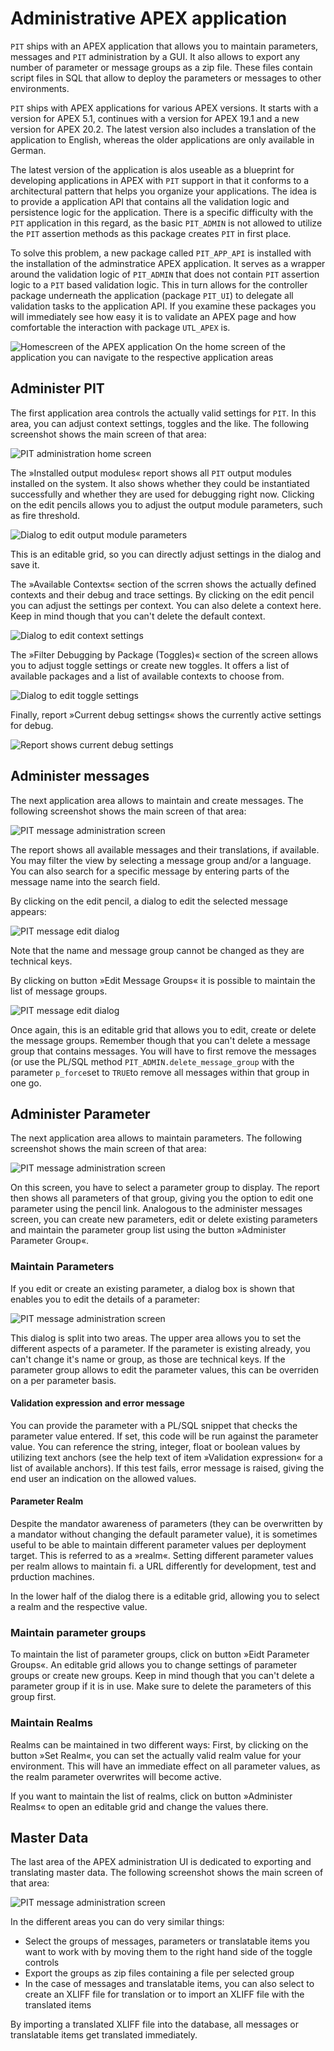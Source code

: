 # Administrative APEX application

`PIT` ships with an APEX application that allows you to maintain parameters, messages and `PIT` administration by a GUI. It also allows to export any number of parameter or message groups as a zip file. These files contain script files in SQL that allow to deploy the parameters or messages to other environments.

`PIT` ships with APEX applications for various APEX versions. It starts with a version for APEX 5.1, continues with a version for APEX 19.1 and a new version for APEX 20.2. The latest version also includes a translation of the application to English, whereas the older applications are only available in German.

The latest version of the application is alos useable as a blueprint for developing applications in APEX with `PIT` support in that it conforms to a architectural pattern that helps you organize your applications. The idea is to provide a application API that contains all the validation logic and persistence logic for the application. There is a specific difficulty with the `PIT` application in this regard, as the basic `PIT_ADMIN` is not allowed to utilize the `PIT` assertion methods as this package creates `PIT` in first place.

To solve this problem, a new package called `PIT_APP_API` is installed with the installation of the adminstratice APEX application. It serves as a wrapper around the validation logic of `PIT_ADMIN` that does not contain `PIT` assertion logic to a `PIT` based validation logic. This in turn allows for the controller package underneath the application (package `PIT_UI`) to delegate all validation tasks to the application API. If you examine these packages you will immediately see how easy it is to validate an APEX page and how comfortable the interaction with package `UTL_APEX` is.

![Homescreen of the APEX application](images/app_home.png)
On the home screen of the application you can navigate to the respective application areas

## Administer PIT

The first application area controls the actually valid settings for `PIT`. In this area, you can adjust context settings, toggles and the like. The following screenshot shows the main screen of that area:

![PIT administration home screen](images/app_pit.png)

The »Installed output modules« report shows all `PIT` output modules installed on the system. It also shows whether they could be instantiated successfully and whether they are used for debugging right now. Clicking on the edit pencils allows you to adjust the output module parameters, such as fire threshold.

![Dialog to edit output module parameters](images/output_module.png)

This is an editable grid, so you can directly adjust settings in the dialog and save it.

The »Available Contexts« section of the scrren shows the actually defined contexts and their debug and trace settings. By clicking on the edit pencil you can adjust the settings per context. You can also delete a context here. Keep in mind though that you can't delete the default context.

![Dialog to edit context settings](images/context.png)

The »Filter Debugging by Package (Toggles)« section of the screen allows you to adjust toggle settings or create new toggles. It offers a list of available packages and a list of available contexts to choose from.

![Dialog to edit toggle settings](images/toggle.png)

Finally, report »Current debug settings« shows the currently active settings for debug.

![Report shows current debug settings](images/current_debug.png)

## Administer messages

The next application area allows to maintain and create messages. The following screenshot shows the main screen of that area:

![PIT message administration screen](images/administer_messages.png)

The report shows all available messages and their translations, if available. You may filter the view by selecting a message group and/or a language. You can also search for a specific message by entering parts of the message name into the search field. 

By clicking on the edit pencil, a dialog to edit the selected message appears:

![PIT message edit dialog](images/edit_message.png)

Note that the name and message group cannot be changed as they are technical keys.

By clicking on button »Edit Message Groups« it is possible to maintain the list of message groups. 

![PIT message edit dialog](images/edit_message_group.png)

Once again, this is an editable grid that allows you to edit, create or delete the message groups. Remember though that you can't delete a message group that contains messages. You will have to first remove the messages (or use the PL/SQL method `PIT_ADMIN.delete_message_group` with the parameter `p_force`set to `TRUE`to remove all messages within that group in one go.

## Administer Parameter

The next application area allows to maintain parameters. The following screenshot shows the main screen of that area:

![PIT message administration screen](images/administer_param_group.png)

On this screen, you have to select a parameter group to display. The report then shows all parameters of that group, giving you the option to edit one parameter using the pencil link. Analogous to the administer messages screen, you can create new parameters, edit or delete existing parameters and maintain the parameter group list using the button »Administer Parameter Group«.

### Maintain Parameters

If you edit or create an existing parameter, a dialog box is shown that enables you to edit the details of a parameter:

![PIT message administration screen](images/edit_parameter.png)

This dialog is split into two areas. The upper area allows you to set the different aspects of a parameter. If the parameter is existing already, you can't change it's name or group, as those are technical keys. If the parameter group allows to edit the parameter values, this can be overriden on a per parameter basis. 

#### Validation expression and error message

You can provide the parameter with a PL/SQL snippet that checks the parameter value entered. If set, this code will be run against the parameter value. You can reference the string, integer, float or boolean values by utilizing text anchors (see the help text of item »Validation expression« for a list of available anchors). If this test fails, error message is raised, giving the end user an indication on the allowed values.

#### Parameter Realm

Despite the mandator awareness of parameters (they can be overwritten by a mandator without changing the default parameter value), it is sometimes useful to be able to maintain different parameter values per deployment target. This is referred to as a »realm«. Setting different parameter values per realm allows to maintain fi. a URL differently for development, test and prduction machines.

In the lower half of the dialog there is a editable grid, allowing you to select a realm and the respective value.

### Maintain parameter groups

To maintain the list of parameter groups, click on button »Eidt Parameter Groups«. An editable grid allows you to change settings of parameter groups or create new groups. Keep in mind though that you can't delete a parameter group if it is in use. Make sure to delete the parameters of this group first.

### Maintain Realms

Realms can be maintained in two different ways: First, by clicking on the button »Set Realm«, you can set the actually valid realm value for your environment. This will have an immediate effect on all parameter values, as the realm parameter overwrites will become active.

If you want to maintain the list of realms, click on button »Administer Realms« to open an editable grid and change the values there.

## Master Data

The last area of the APEX administration UI is dedicated to exporting and translating master data. The following screenshot shows the main screen of that area:

![PIT message administration screen](images/admin_master_data.png)

In the different areas you can do very similar things: 
- Select the groups of messages, parameters or translatable items you want to work with by moving them to the right hand side of the toggle controls
- Export the groups as zip files containing a file per selected group
- In the case of messages and translatable items, you can also select to create an XLIFF file for translation or to import an XLIFF file with the translated items

By importing a translated XLIFF file into the database, all messages or translatable items get translated immediately.

